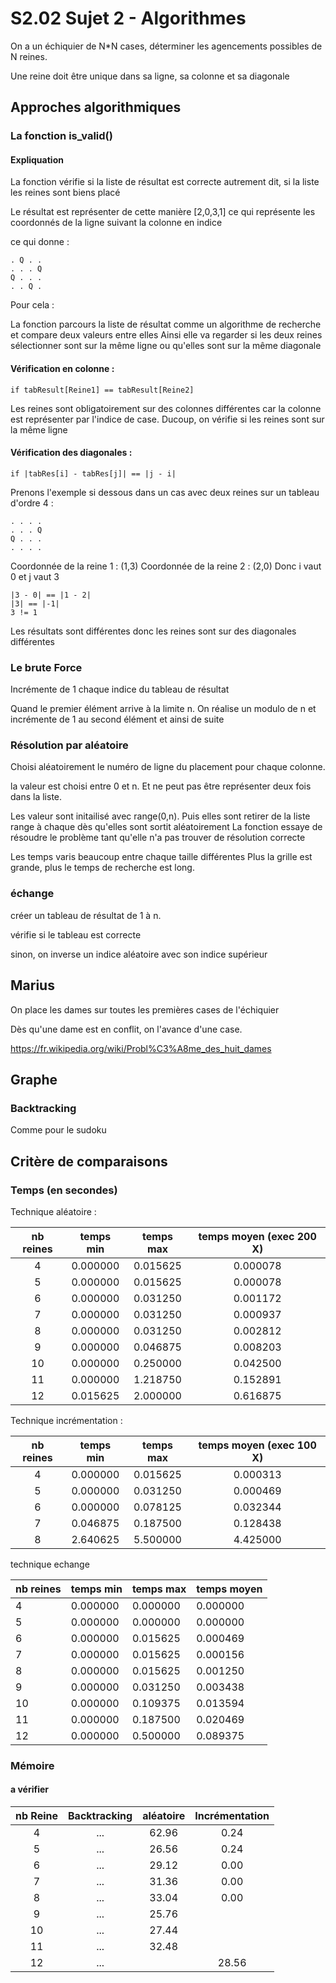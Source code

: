 # S2.02 Sujet 2 - Algorithmes

On a un échiquier de N\*N cases, déterminer les agencements possibles de N reines.

Une reine doit être unique dans sa ligne, sa colonne et sa diagonale

## Approches algorithmiques

### La fonction is_valid()

#### Expliquation

La fonction vérifie si la liste de résultat est correcte autrement dit, si la liste les reines sont biens placé

Le résultat est représenter de cette manière [2,0,3,1] ce qui représente les coordonnés de la ligne suivant la colonne en indice

ce qui donne :

    . Q . .
    . . . Q
    Q . . .
    . . Q .

Pour cela :

La fonction parcours la liste de résultat comme un algorithme de recherche et compare deux valeurs entre elles
Ainsi elle va regarder si les deux reines sélectionner sont sur la même ligne ou qu'elles sont sur la même diagonale

#### Vérification en colonne :

    if tabResult[Reine1] == tabResult[Reine2]

Les reines sont obligatoirement sur des colonnes différentes car la colonne est représenter par l'indice de case. Ducoup, on vérifie si les reines sont sur la même ligne

#### Vérification des diagonales :

    if |tabRes[i] - tabRes[j]| == |j - i|

Prenons l'exemple si dessous dans un cas avec deux reines sur un tableau d'ordre 4 :

    . . . .
    . . . Q
    Q . . .
    . . . .

Coordonnée de la reine 1 : (1,3)
Coordonnée de la reine 2 : (2,0)
Donc i vaut 0 et j vaut 3

    |3 - 0| == |1 - 2|
    |3| == |-1|
    3 != 1

Les résultats sont différentes donc les reines sont sur des diagonales différentes

### Le brute Force

Incrémente de 1 chaque indice du tableau de résultat

Quand le premier élément arrive à la limite n.
On réalise un modulo de n et incrémente de 1 au second élément et ainsi de suite

### Résolution par aléatoire

Choisi aléatoirement le numéro de ligne du placement pour chaque colonne.

la valeur est choisi entre 0 et n. Et ne peut pas être représenter deux fois dans la liste.

Les valeur sont initailisé avec range(0,n). Puis elles sont retirer de la liste range à chaque dès qu'elles sont sortit aléatoirement
La fonction essaye de résoudre le problème tant qu'elle n'a pas trouver de résolution correcte

Les temps varis beaucoup entre chaque taille différentes
Plus la grille est grande, plus le temps de recherche est long.

### échange

créer un tableau de résultat de 1 à n. 

vérifie si le tableau est correcte

sinon, on inverse un indice aléatoire avec son indice supérieur

## Marius

On place les dames sur toutes les premières cases de l'échiquier

Dès qu'une dame est en conflit, on l'avance d'une case.

<https://fr.wikipedia.org/wiki/Probl%C3%A8me_des_huit_dames>

## Graphe

### Backtracking

Comme pour le sudoku

## Critère de comparaisons

### Temps (en secondes)

Technique aléatoire :

| nb reines | temps min | temps max | temps moyen (exec 200 X) |
| :-------: | :-------: | :-------: | :----------------------: |
|     4     | 0.000000  | 0.015625  |         0.000078         |
|     5     | 0.000000  | 0.015625  |         0.000078         |
|     6     | 0.000000  | 0.031250  |         0.001172         |
|     7     | 0.000000  | 0.031250  |         0.000937         |
|     8     | 0.000000  | 0.031250  |         0.002812         |
|     9     | 0.000000  | 0.046875  |         0.008203         |
|    10     | 0.000000  | 0.250000  |         0.042500         |
|    11     | 0.000000  | 1.218750  |         0.152891         |
|    12     | 0.015625  | 2.000000  |         0.616875         | 

Technique incrémentation :

| nb reines | temps min | temps max | temps moyen (exec 100 X) |
| :-------: | :-------: | :-------: | :----------------------: |
|     4     | 0.000000  | 0.015625  |      0.000313            |
|     5     | 0.000000  | 0.031250  |      0.000469            |
|     6     | 0.000000  | 0.078125  |      0.032344            |
|     7     | 0.046875  | 0.187500  |      0.128438            |
|     8     | 2.640625  | 5.500000  |      4.425000            |

technique echange

|nb reines|    temps min    |    temps max    |  temps moyen    |
|:--------|:----------------|:----------------|:----------------|
|     4   |      0.000000   |      0.000000   |      0.000000   |
|     5   |      0.000000   |      0.000000   |      0.000000   |
|     6   |      0.000000   |      0.015625   |      0.000469   |
|     7   |      0.000000   |      0.015625   |      0.000156   | 
|     8   |      0.000000   |      0.015625   |      0.001250   | 
|     9   |      0.000000   |      0.031250   |      0.003438   |
|     10  |      0.000000   |      0.109375   |      0.013594   |
|     11  |      0.000000   |      0.187500   |      0.020469   |
|     12  |      0.000000   |      0.500000   |      0.089375   |

### Mémoire

#### a vérifier

 nb Reine | Backtracking | aléatoire | Incrémentation |
 :------: | :----------: | :-------: | :------------: |
     4    |     ...      |   62.96   |      0.24      |
     5    |     ...      |   26.56   |      0.24      |
     6    |     ...      |   29.12   |      0.00      |
     7    |     ...      |   31.36   |      0.00      |
     8    |     ...      |   33.04   |      0.00      |
     9    |     ...      |   25.76   |  |
    10    |     ...      |   27.44   |  |
    11    |     ...      |   32.48   |  |
    12    |     ...      |           |     28.56      |

